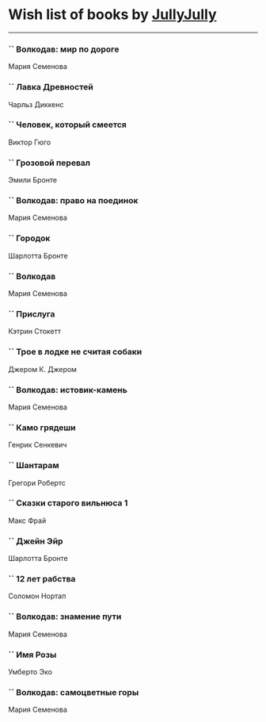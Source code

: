 # Wish list of books by [JullyJully](https://plus.google.com/u/0/117443283415472077372/)
---

### `` Волкодав: мир по дороге
Мария Семенова

### `` Лавка Древностей
Чарльз Диккенс

### `` Человек, который смеется
Виктор Гюго

### `` Грозовой перевал
Эмили Бронте

### `` Волкодав: право на поединок
Мария Семенова

### `` Городок
Шарлотта Бронте

### `` Волкодав
Мария Семенова

### `` Прислуга
Кэтрин Стокетт

### `` Трое в лодке не считая собаки
Джером К. Джером

### `` Волкодав: истовик-камень
Мария Семенова

### `` Камо грядеши
Генрик Сенкевич

### `` Шантарам
Грегори Робертс

### `` Сказки старого вильнюса 1
Макс Фрай

### `` Джейн Эйр
Шарлотта Бронте

### `` 12 лет рабства
Соломон Нортап

### `` Волкодав: знамение пути
Мария Семенова

### `` Имя Розы
Умберто Эко

### `` Волкодав: самоцветные горы
Мария Семенова

